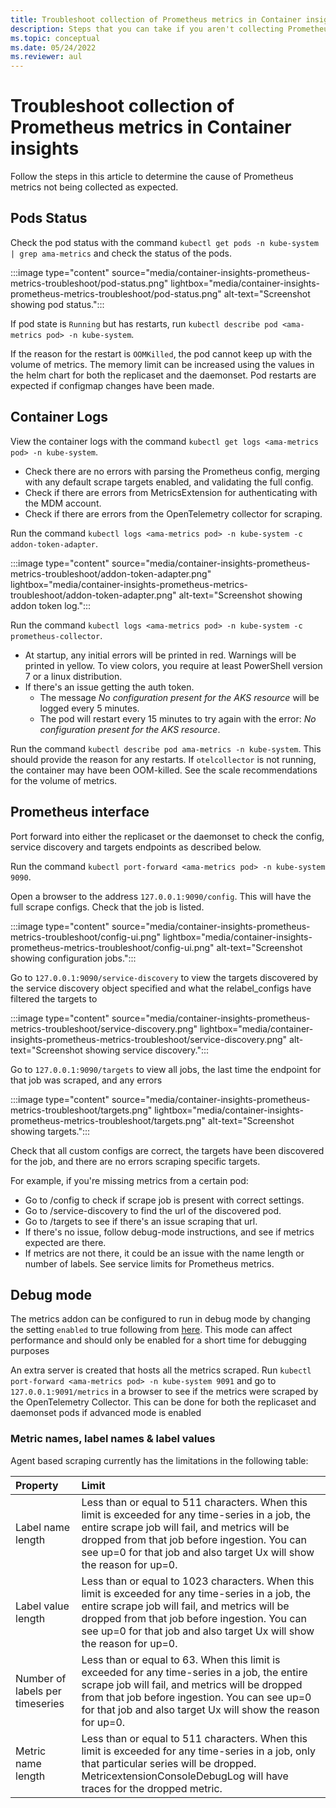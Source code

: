 ```yaml
---
title: Troubleshoot collection of Prometheus metrics in Container insights
description: Steps that you can take if you aren't collecting Prometheus metrics for a Kubernetes cluster as expected.
ms.topic: conceptual
ms.date: 05/24/2022
ms.reviewer: aul
---
```


# Troubleshoot collection of Prometheus metrics in Container insights

Follow the steps in this article to determine the cause of Prometheus metrics not being collected as expected.

## Pods Status

Check the pod status with the command `kubectl get pods -n kube-system | grep ama-metrics` and check the status of the pods.

:::image type="content" source="media/container-insights-prometheus-metrics-troubleshoot/pod-status.png" lightbox="media/container-insights-prometheus-metrics-troubleshoot/pod-status.png" alt-text="Screenshot showing pod status.":::

If pod state is `Running` but has restarts, run `kubectl describe pod <ama-metrics pod> -n kube-system`.

If the reason for the restart is `OOMKilled`, the pod cannot keep up with the volume of metrics. The memory limit can be increased using the values in the helm chart for both the replicaset and the daemonset. Pod restarts are expected if configmap changes have been made.

## Container Logs
View the container logs with the command `kubectl get logs <ama-metrics pod> -n kube-system`.

- Check there are no errors with parsing the Prometheus config, merging with any default scrape targets enabled, and validating the full config.
- Check if there are errors from MetricsExtension for authenticating with the MDM account.
- Check if there are errors from the OpenTelemetry collector for scraping.

Run the command `kubectl logs <ama-metrics pod> -n kube-system -c addon-token-adapter`.

:::image type="content" source="media/container-insights-prometheus-metrics-troubleshoot/addon-token-adapter.png" lightbox="media/container-insights-prometheus-metrics-troubleshoot/addon-token-adapter.png" alt-text="Screenshot showing addon token log.":::

Run the command `kubectl logs <ama-metrics pod> -n kube-system -c prometheus-collector`.


- At startup, any initial errors will be printed in red. Warnings will be printed in yellow. To view colors, you require at least PowerShell version 7 or a linux distribution.
- If there's an issue getting the auth token.
    - The message *No configuration present for the AKS resource* will be logged every 5 minutes. 
    * The pod will restart every 15 minutes to try again with the error: *No configuration present for the AKS resource*.


Run the command `kubectl describe pod ama-metrics -n kube-system`. This should provide the reason for any restarts. If `otelcollector` is not running, the container may have been OOM-killed. See the scale recommendations for the volume of metrics.


## Prometheus interface

Port forward into either the replicaset or the daemonset to check the config, service discovery and targets endpoints as described below.

Run the command `kubectl port-forward <ama-metrics pod> -n kube-system 9090`.


Open a browser to the address `127.0.0.1:9090/config`. This will have the full scrape configs. Check that the job is listed.

:::image type="content" source="media/container-insights-prometheus-metrics-troubleshoot/config-ui.png" lightbox="media/container-insights-prometheus-metrics-troubleshoot/config-ui.png" alt-text="Screenshot showing configuration jobs.":::


Go to `127.0.0.1:9090/service-discovery` to view the targets discovered by the service discovery object specified and what the relabel_configs have filtered the targets to 

:::image type="content" source="media/container-insights-prometheus-metrics-troubleshoot/service-discovery.png" lightbox="media/container-insights-prometheus-metrics-troubleshoot/service-discovery.png" alt-text="Screenshot showing service discovery.":::


Go to `127.0.0.1:9090/targets` to view all jobs, the last time the endpoint for that job was scraped, and any errors 

:::image type="content" source="media/container-insights-prometheus-metrics-troubleshoot/targets.png" lightbox="media/container-insights-prometheus-metrics-troubleshoot/targets.png" alt-text="Screenshot showing targets.":::


Check that all custom configs are correct, the targets have been discovered for the job, and there are no errors scraping specific targets.

For example, if you're missing metrics from a certain pod:
- Go to /config to check if scrape job is present with correct settings.
- Go to /service-discovery to find the url of the discovered pod.
- Go to /targets to see if there's an issue scraping that url.
- If there's no issue, follow debug-mode instructions, and see if metrics expected are there.
- If metrics are not there, it could be an issue with the name length or number of labels. See service limits for Prometheus metrics.

## Debug mode
The metrics addon can be configured to run in debug mode by changing the setting `enabled` to true following from [here](https://github.com/Azure/prometheus-collector/blob/temp/documentation/otelcollector/docs/publicpreviewdocs/rashmi/ama-metrics-settings-readme.md#debug-mode). This mode can affect performance and should only be enabled for a short time for debugging purposes


An extra server is created that hosts all the metrics scraped. Run `kubectl port-forward <ama-metrics pod> -n kube-system 9091` and go to `127.0.0.1:9091/metrics` in a browser to see if the metrics were scraped by the OpenTelemetry Collector. This can be done for both the replicaset and daemonset pods if advanced mode is enabled 



### Metric names, label names & label values

Agent based scraping currently has the limitations in the following table:

| Property | Limit |
|:---|:---|
| Label name length | Less than or equal to 511 characters. When this limit is exceeded for any time-series in a job, the entire scrape job will fail, and metrics will be dropped from that job before ingestion. You can see up=0 for that job and also target Ux will show the reason for up=0. |
| Label value length | Less than or equal to 1023 characters. When this limit is exceeded for any time-series in a job, the entire scrape job will fail, and metrics will be dropped from that job before ingestion. You can see up=0 for that job and also target Ux will show the reason for up=0. |
| Number of labels per timeseries | Less than or equal to 63. When this limit is exceeded for any time-series in a job, the entire scrape job will fail, and metrics will be dropped from that job before ingestion. You can see up=0 for that job and also target Ux will show the reason for up=0. |
| Metric name length | Less than or equal to 511 characters. When this limit is exceeded for any time-series in a job, only that particular series will be dropped. MetricextensionConsoleDebugLog will have traces for the dropped metric. |
